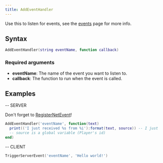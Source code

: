 ```yaml
---
title: AddEventHandler
---
```


Use this to listen for events, see the [events][listening-for-events] page for more info.

Syntax
------

```lua
AddEventHandler(string eventName, function callback)
```

### Required arguments
- **eventName**: The name of the event you want to listen to.
- **callback**: The function to run when the event is called.

Examples
--------

-- SERVER

Don't forget to [RegisterNetEvent][]!
```lua
AddEventHandler('eventName', function(text)
  print(('I just received %s from %i'):format(text, source)) -- I just received Hello world! from (player id)
  -- source is a global variable (Player's id)
end)
```
-- CLIENT
```lua
TriggerServerEvent('eventName', 'Hello world!')
```
[listening-for-events]: /docs/developers/scripting-manual/working-with-events/listening-for-events/
[RegisterNetEvent]: /docs/developers/scripting-reference/runtimes/lua/functions/RegisterNetEvent/
